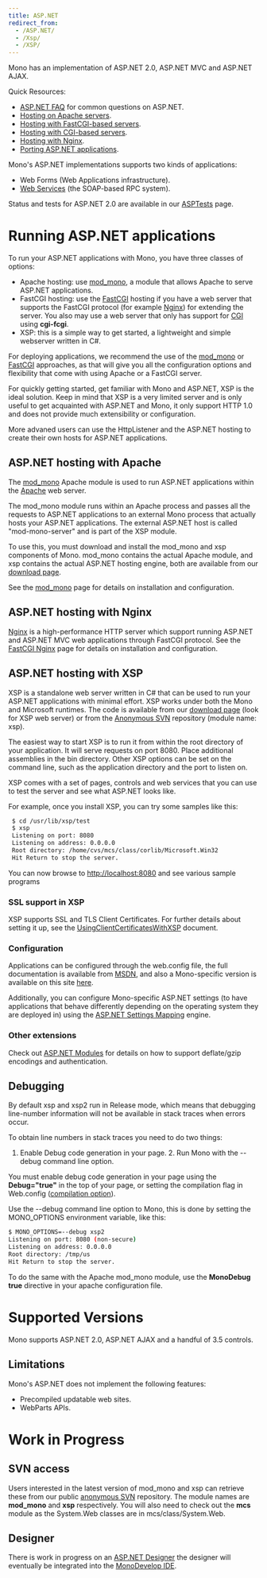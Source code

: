 ```yaml
---
title: ASP.NET
redirect_from:
  - /ASP.NET/
  - /Xsp/
  - /XSP/
---
```


Mono has an implementation of ASP.NET 2.0, ASP.NET MVC and ASP.NET AJAX.

Quick Resources:

-   [ASP.NET FAQ](/docs/faq/aspnet/) for common questions on ASP.NET.
-   [Hosting on Apache servers](/docs/web/mod_mono/).
-   [Hosting with FastCGI-based servers](/docs/web/fastcgi/).
-   [Hosting with CGI-based servers](/archived/cgi "CGI").
-   [Hosting with Nginx](/docs/web/fastcgi/nginx/).
-   [Porting ASP.NET applications](/docs/web/porting-aspnet-applications/).

Mono's ASP.NET implementations supports two kinds of applications:

-   Web Forms (Web Applications infrastructure).
-   [Web Services](/archived/web_services "Web Services") (the SOAP-based RPC system).

Status and tests for ASP.NET 2.0 are available in our [ASPTests](/archived/asptests "ASPTests") page.

Running ASP.NET applications
============================

To run your ASP.NET applications with Mono, you have three classes of options:

-   Apache hosting: use [mod_mono](/docs/web/mod_mono/), a module that allows Apache to serve ASP.NET applications.
-   FastCGI hosting: use the [FastCGI](/docs/web/fastcgi/) hosting if you have a web server that supports the FastCGI protocol (for example [Nginx](/docs/web/fastcgi/nginx/)) for extending the server. You also may use a web server that only has support for [CGI](/archived/cgi "CGI") using **cgi-fcgi**.
-   XSP: this is a simple way to get started, a lightweight and simple webserver written in C#.

For deploying applications, we recommend the use of the [mod_mono](/docs/web/mod_mono/) or [FastCGI](/docs/web/fastcgi/) approaches, as that will give you all the configuration options and flexibility that come with using Apache or a FastCGI server.

For quickly getting started, get familiar with Mono and ASP.NET, XSP is the ideal solution. Keep in mind that XSP is a very limited server and is only useful to get acquainted with ASP.NET and Mono, it only support HTTP 1.0 and does not provide much extensibility or configuration.

More advaned users can use the HttpListener and the ASP.NET hosting to create their own hosts for ASP.NET applications.

ASP.NET hosting with Apache
---------------------------

The [mod_mono](/docs/web/mod_mono/) Apache module is used to run ASP.NET applications within the [Apache](http://httpd.apache.org) web server.

The mod_mono module runs within an Apache process and passes all the requests to ASP.NET applications to an external Mono process that actually hosts your ASP.NET applications. The external ASP.NET host is called "mod-mono-server" and is part of the XSP module.

To use this, you must download and install the mod_mono and xsp components of Mono. mod_mono contains the actual Apache module, and xsp contains the actual ASP.NET hosting engine, both are available from our [download page](/download/).

See the [mod_mono](/docs/web/mod_mono/) page for details on installation and configuration.

ASP.NET hosting with Nginx
--------------------------

[Nginx](http://wiki.nginx.org/) is a high-performance HTTP server which support running ASP.NET and ASP.NET MVC web applications through FastCGI protocol. See the [FastCGI Nginx](/FastCGI_Nginx) page for details on installation and configuration.

ASP.NET hosting with XSP
------------------------

XSP is a standalone web server written in C# that can be used to run your ASP.NET applications with minimal effort. XSP works under both the Mono and Microsoft runtimes. The code is available from our [download page](/download/) (look for XSP web server) or from the [Anonymous SVN](/community/contributing/source-code-repository/) repository (module name: xsp).

The easiest way to start XSP is to run it from within the root directory of your application. It will serve requests on port 8080. Place additional assemblies in the bin directory. Other XSP options can be set on the command line, such as the application directory and the port to listen on.

XSP comes with a set of pages, controls and web services that you can use to test the server and see what ASP.NET looks like.

For example, once you install XSP, you can try some samples like this:

``` bash
 $ cd /usr/lib/xsp/test
 $ xsp
 Listening on port: 8080
 Listening on address: 0.0.0.0
 Root directory: /home/cvs/mcs/class/corlib/Microsoft.Win32
 Hit Return to stop the server.
```

You can now browse to <http://localhost:8080> and see various sample programs

### SSL support in XSP

XSP supports SSL and TLS Client Certificates. For further details about setting it up, see the [UsingClientCertificatesWithXSP](/docs/web/using-clientcertificates-with-xsp/) document.

### Configuration

Applications can be configured through the web.config file, the full documentation is available from [MSDN](http://msdn2.microsoft.com/en-us/library/b5ysx397.aspx), and also a Mono-specific version is available on this site [here](/archived/config_systemweb "Config system.web").

Additionally, you can configure Mono-specific ASP.NET settings (to have applications that behave differently depending on the operating system they are deployed in) using the [ASP.NET Settings Mapping](/archived/aspnet_settings_mapping "aSP.NET Settings Mapping") engine.

### Other extensions

Check out [ASP.NET Modules](/archived/aspnet_modules "asP.NET Modules") for details on how to support deflate/gzip encodings and authentication.

Debugging
---------

By default xsp and xsp2 run in Release mode, which means that debugging line-number information will not be available in stack traces when errors occur.

To obtain line numbers in stack traces you need to do two things:

1. Enable Debug code generation in your page. 2. Run Mono with the --debug command line option.

You must enable debug code generation in your page using the **Debug="true"** in the top of your page, or setting the compilation flag in Web.config ([compilation option](/archived/config#3ccompilation3e "Config")).

Use the --debug command line option to Mono, this is done by setting the MONO_OPTIONS environment variable, like this:

``` bash
$ MONO_OPTIONS=--debug xsp2
Listening on port: 8080 (non-secure)
Listening on address: 0.0.0.0
Root directory: /tmp/us
Hit Return to stop the server.
```

To do the same with the Apache mod_mono module, use the **MonoDebug true** directive in your apache configuration file.

Supported Versions
==================

Mono supports ASP.NET 2.0, ASP.NET AJAX and a handful of 3.5 controls.

Limitations
-----------

Mono's ASP.NET does not implement the following features:

-   Precompiled updatable web sites.
-   WebParts APIs.

Work in Progress
================

SVN access
----------

Users interested in the latest version of mod_mono and xsp can retrieve these from our public [anonymous SVN](/community/contributing/source-code-repository/) repository. The module names are **mod_mono** and **xsp** respectively. You will also need to check out the **mcs** module as the System.Web classes are in mcs/class/System.Web.

Designer
--------

There is work in progress on an [ASP.NET Designer](/archived/aspnet_visual_designer) the designer will eventually be integrated into the [MonoDevelop IDE](/docs/getting-started/development-environments/).

